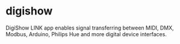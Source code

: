 # digishow
DigiShow LINK app enables signal transferring between MIDI, DMX, Modbus, Arduino, Philips Hue and more digital device interfaces.
